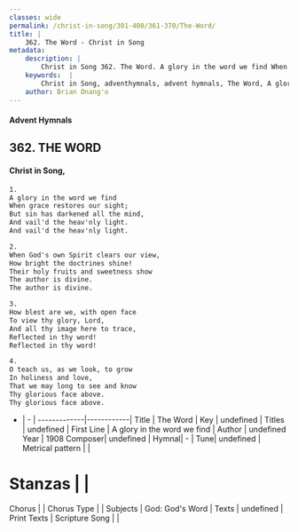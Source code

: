```yaml
---
classes: wide
permalink: /christ-in-song/301-400/361-370/The-Word/
title: |
    362. The Word - Christ in Song
metadata:
    description: |
        Christ in Song 362. The Word. A glory in the word we find When grace restores our sight; But sin has darkened all the mind, And vail'd the heav'nly light. And vail'd the heav'nly light.
    keywords:  |
        Christ in Song, adventhymnals, advent hymnals, The Word, A glory in the word we find. 
    author: Brian Onang'o
---
```


#### Advent Hymnals
## 362. THE WORD
####  Christ in Song,

```txt
1.
A glory in the word we find
When grace restores our sight;
But sin has darkened all the mind,
And vail'd the heav'nly light.
And vail'd the heav'nly light.

2.
When God's own Spirit clears our view,
How bright the doctrines shine!
Their holy fruits and sweetness show
The author is divine.
The author is divine.

3.
How blest are we, with open face
To view thy glory, Lord,
And all thy image here to trace,
Reflected in thy word!
Reflected in thy word!

4.
O teach us, as we look, to grow
In holiness and love,
That we may long to see and know
Thy glorious face above.
Thy glorious face above.


```

- |   -  |
-------------|------------|
Title | The Word |
Key | undefined |
Titles | undefined |
First Line | A glory in the word we find |
Author | undefined
Year | 1908
Composer| undefined |
Hymnal|  - |
Tune| undefined |
Metrical pattern | |
# Stanzas |  |
Chorus |  |
Chorus Type |  |
Subjects | God: God's Word |
Texts | undefined |
Print Texts | 
Scripture Song |  |
    

